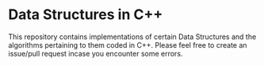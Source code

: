 # Data Structures in C++

This repository contains implementations of certain Data Structures and the algorithms pertaining to them coded in C++. Please feel free to create an issue/pull request incase you encounter some errors.
